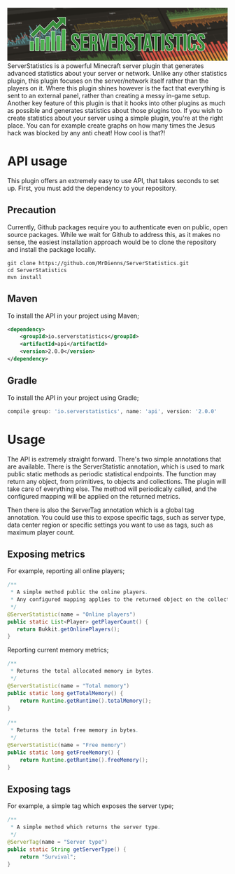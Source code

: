![ServerStatistics](/assets/Header.png)
ServerStatistics is a powerful Minecraft server plugin that generates advanced statistics about your server or network.
Unlike any other statistics plugin, this plugin focuses on the server/network itself rather than the players on it.
Where this plugin shines however is the fact that everything is sent to an external panel, rather than creating a messy
in-game setup. Another key feature of this plugin is that it hooks into other plugins as much as possible and generates
statistics about those plugins too. If you wish to create statistics about your server using a simple plugin, you're at
the right place. You can for example create graphs on how many times the Jesus hack was blocked by any anti cheat! How
cool is that?!

# API usage
This plugin offers an extremely easy to use API, that takes seconds to set up. First, you must add the dependency to
your repository.

## Precaution
Currently, Github packages require you to authenticate even on public, open source packages. While we wait for Github
to address this, as it makes no sense, the easiest installation approach would be to clone the repository and install
the package locally.
```shell script
git clone https://github.com/MrDienns/ServerStatistics.git
cd ServerStatistics
mvn install
```

## Maven
To install the API in your project using Maven;
```xml
<dependency>
    <groupId>io.serverstatistics</groupId>
    <artifactId>api</artifactId>
    <version>2.0.0</version>
</dependency>
```

## Gradle
To install the API in your project using Gradle;
```groovy
compile group: 'io.serverstatistics', name: 'api', version: '2.0.0'
```

# Usage
The API is extremely straight forward. There's two simple annotations that are available. There is the ServerStatistic
annotation, which is used to mark public static methods as periodic statistical endpoints. The function may return any
object, from primitives, to objects and collections. The plugin will take care of everything else. The method will
periodically called, and the configured mapping will be applied on the returned metrics. 

Then there is also the ServerTag annotation which is a global tag annotation. You could use this to expose specific
tags, such as server type, data center region or specific settings you want to use as tags, such as maximum player
count.

## Exposing metrics
For example, reporting all online players;
```java
/**
 * A simple method public the online players.
 * Any configured mapping applies to the returned object on the collection.
 */
@ServerStatistic(name = "Online players")
public static List<Player> getPlayerCount() {
   return Bukkit.getOnlinePlayers();
}
```

Reporting current memory metrics;
```java
/**
 * Returns the total allocated memory in bytes.
 */
@ServerStatistic(name = "Total memory")
public static long getTotalMemory() {
    return Runtime.getRuntime().totalMemory();
}

/**
 * Returns the total free memory in bytes.
 */
@ServerStatistic(name = "Free memory")
public static long getFreeMemory() {
    return Runtime.getRuntime().freeMemory();
}
```

## Exposing tags
For example, a simple tag which exposes the server type;
```java
/**
 * A simple method which returns the server type.
 */
@ServerTag(name = "Server type")
public static String getServerType() {
    return "Survival";
}
```